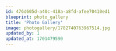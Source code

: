 ```yaml
---
id: 476d605d-a40c-418a-a8fd-afee70410ed1
blueprint: photo_gallery
title: 'Photo Gallery'
image: photogallery/1782740763967514.jpg
updated_by: 1
updated_at: 1701479590
---
```

